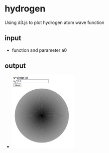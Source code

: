 # hydrogen
Using d3.js to plot hydrogen atom wave function
## input
* function and parameter a0
## output
* ![screen.jpg](https://github.com/Amironsoft/hydrogen/blob/master/screen.jpg)
